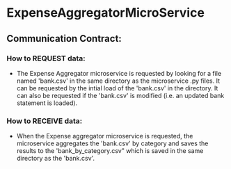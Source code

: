 # ExpenseAggregatorMicroService

## Communication Contract:

### How to REQUEST data:
- The Expense Aggregator microservice is requested by looking for a file named 'bank.csv' in the same directory as the microservice .py files. It can be requested by the intial load of the 'bank.csv' in the directory. It can also be requested if the 'bank.csv' is modified (i.e. an updated bank statement is loaded).

### How to RECEIVE data:
- When the Expense aggregator microservice is requested, the microservice aggregates the 'bank.csv' by category and saves the results to the 'bank_by_category.csv" which is saved in the same directory as the 'bank.csv'.
